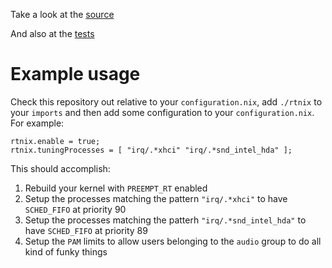 Take a look at the [source](default.nix)

And also at the [tests](tests/default.nix)

# Example usage

Check this repository out relative to your `configuration.nix`, add `./rtnix` to your `imports` and then add some configuration to your `configuration.nix`. For example:

```
rtnix.enable = true;
rtnix.tuningProcesses = [ "irq/.*xhci" "irq/.*snd_intel_hda" ];
```

This should accomplish:

1. Rebuild your kernel with `PREEMPT_RT` enabled
2. Setup the processes matching the pattern `"irq/.*xhci"` to have `SCHED_FIFO` at priority 90
3. Setup the processes matching the patterh `"irq/.*snd_intel_hda"` to have `SCHED_FIFO` at priority 89
4. Setup the `PAM` limits to allow users belonging to the `audio` group to do all kind of funky things

